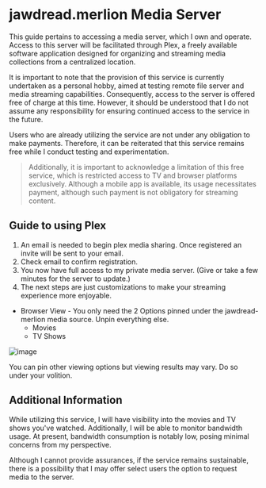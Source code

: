 # jawdread.merlion Media Server

This guide pertains to accessing a media server, which I own and operate. Access to this server will be facilitated through Plex, a freely available software application designed for organizing and streaming media collections from a centralized location.

It is important to note that the provision of this service is currently undertaken as a personal hobby, aimed at testing remote file server and media streaming capabilities. Consequently, access to the server is offered free of charge at this time. However, it should be understood that I do not assume any responsibility for ensuring continued access to the service in the future.

Users who are already utilizing the service are not under any obligation to make payments. Therefore, it can be reiterated that this service remains free while I conduct testing and experimentation.

> Additionally, it is important to acknowledge a limitation of this free service, which is restricted access to TV and browser platforms exclusively. Although a mobile app is available, its usage necessitates payment, although such payment is not obligatory for streaming content.


## Guide to using Plex
1. An email is needed to begin plex media sharing. Once registered an invite will be sent to your email.
2. Check email to confirm registration.
3. You now have full access to my private media server. (Give or take a few minutes for the server to update.)
4. The next steps are just customizations to make your streaming experience more enjoyable.
   
  - Browser View - You only need the 2 Options pinned under the jawdread-merlion media source. Unpin everything else.
    - Movies
    - TV Shows
    
![image](https://github.com/joja-tree/plex-public/assets/60537897/5df218d8-b66e-458d-871e-cd705b01db71)

  You can pin other viewing options but viewing results may vary. Do so under your volition.

## Additional Information

While utilizing this service, I will have visibility into the movies and TV shows you've watched. Additionally, I will be able to monitor bandwidth usage. At present, bandwidth consumption is notably low, posing minimal concerns from my perspective.

Although I cannot provide assurances, if the service remains sustainable, there is a possibility that I may offer select users the option to request media to the server.
